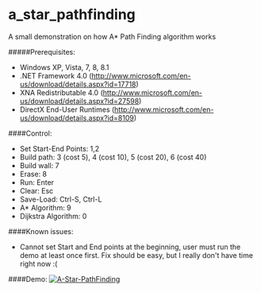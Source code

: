 a_star_pathfinding
==================

A small demonstration on how A* Path Finding algorithm works

#####Prerequisites:
+ Windows XP, Vista, 7, 8, 8.1
+ .NET Framework 4.0 (http://www.microsoft.com/en-us/download/details.aspx?id=17718)
+ XNA Redistributable 4.0 (http://www.microsoft.com/en-us/download/details.aspx?id=27598)
+ DirectX End-User Runtimes (http://www.microsoft.com/en-us/download/details.aspx?id=8109)

####Control:
+ Set Start-End Points: 1,2
+ Build path: 3 (cost 5), 4 (cost 10), 5 (cost 20), 6 (cost 40)
+ Build wall: 7
+ Erase: 8
+ Run: Enter
+ Clear: Esc
+ Save-Load: Ctrl-S, Ctrl-L
+ A* Algorithm: 9
+ Dijkstra Algorithm: 0

####Known issues:
+ Cannot set Start and End points at the beginning, user must run the demo at least once first. Fix should be easy, but I really don't have time right now :(

####Demo:
[![A-Star-PathFinding](http://img.youtube.com/vi/Qy12THJ3hwI/0.jpg)](http://youtu.be/Qy12THJ3hwI)
